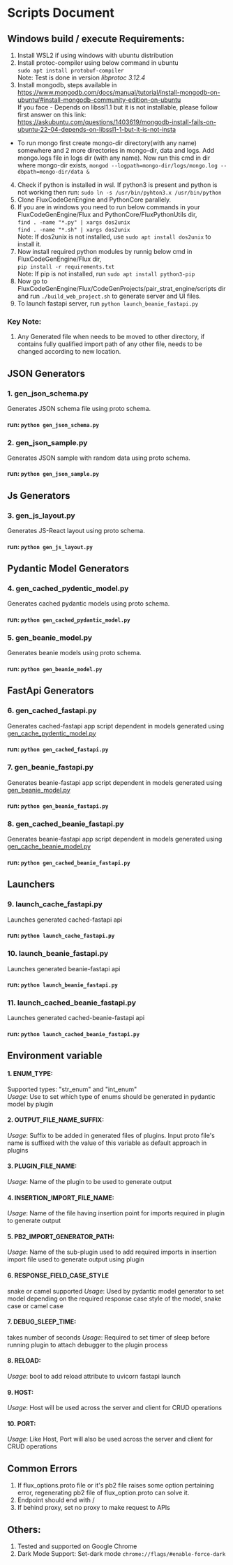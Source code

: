# Scripts Document

## Windows build / execute Requirements:
1. Install WSL2 if using windows with ubuntu distribution
2. Install protoc-compiler using below command in ubuntu<br>
    `sudo apt install protobuf-compiler` <br>
Note: Test is done in version *libprotoc 3.12.4*
3. Install mongodb, steps available in 
https://www.mongodb.com/docs/manual/tutorial/install-mongodb-on-ubuntu/#install-mongodb-community-edition-on-ubuntu <br>
If you face - Depends on libssl1.1 but it is not installable, please follow first answer 
on this link: https://askubuntu.com/questions/1403619/mongodb-install-fails-on-ubuntu-22-04-depends-on-libssl1-1-but-it-is-not-insta <br>
- To run mongo first create mongo-dir directory(with any name) 
somewhere and 2 more directories in mongo-dir, data and logs. 
Add mongo.logs file in logs dir (with any name). Now run this cmd 
in dir where mongo-dir exists, `mongod --logpath=mongo-dir/logs/mongo.log --dbpath=mongo-dir/data &`
4. Check if python is installed in wsl. If python3 is present and python is not working then run:
    `sudo ln -s /usr/bin/pyhton3.x /usr/bin/python`
5. Clone FluxCodeGenEngine and PythonCore parallely.
6. If you are in windows you need to run below commands in your
FluxCodeGenEngine/Flux and PythonCore/FluxPythonUtils dir, <br>
    `find . -name "*.py" | xargs dos2unix` <br>
    `find . -name "*.sh" | xargs dos2unix` <br>
Note: If dos2unix is not installed, use `sudo apt install dos2unix` 
to install it.
7. Now install required python modules by runnig below cmd in 
FluxCodeGenEngine/Flux dir, <br>
    `pip install -r requirements.txt` <br>
Note: If pip is not installed, run `sudo apt install python3-pip`
8. Now go to FluxCodeGenEngine/Flux/CodeGenProjects/pair_strat_engine/scripts
dir and run `./build_web_project.sh` to generate server and UI files.
9. To launch fastapi server, run `python launch_beanie_fastapi.py`

### Key Note: 
1. Any Generated file when needs to be moved to other directory,
if contains fully qualified import path of any other file, needs to 
be changed according to new location.

## JSON Generators
### 1. gen_json_schema.py
Generates JSON schema file using proto schema.
#### run: `python gen_json_schema.py`

### 2. gen_json_sample.py
Generates JSON sample with random data using proto schema.
#### run: `python gen_json_sample.py`

## Js Generators
### 3. gen_js_layout.py
Generates JS-React layout using proto schema.
#### run: `python gen_js_layout.py`

## Pydantic Model Generators
### 4. gen_cached_pydentic_model.py
Generates cached pydantic models using proto schema.
#### run: `python gen_cached_pydantic_model.py`

### 5. gen_beanie_model.py
Generates beanie models using proto schema.
#### run: `python gen_beanie_model.py`

## FastApi Generators
### 6. gen_cached_fastapi.py
Generates cached-fastapi app script dependent in models 
generated using [gen_cache_pydentic_model.py](#4-gen_cache_pydentic_modelpy)
#### run: `python gen_cached_fastapi.py`

### 7. gen_beanie_fastapi.py
Generates beanie-fastapi app script dependent in models 
generated using [gen_beanie_model.py](#5-gen_beanie_modelpy)
#### run: `python gen_beanie_fastapi.py`

### 8. gen_cached_beanie_fastapi.py
Generates beanie-fastapi app script dependent in models 
generated using [gen_cache_beanie_model.py](#8-gen_cached_beanie_fastapipy)
#### run: `python gen_cached_beanie_fastapi.py`

## Launchers
### 9. launch_cache_fastapi.py
Launches generated cached-fastapi api
#### run: `python launch_cache_fastapi.py`

### 10. launch_beanie_fastapi.py
Launches generated beanie-fastapi api
#### run: `python launch_beanie_fastapi.py`

### 11. launch_cached_beanie_fastapi.py
Launches generated cached-beanie-fastapi api
#### run: `python launch_cached_beanie_fastapi.py`

## Environment variable
#### 1. ENUM_TYPE: 
Supported types: "str_enum" and "int_enum" <br>
*Usage*: Use to set which type of enums should be generated
in pydantic model by plugin

#### 2. OUTPUT_FILE_NAME_SUFFIX:
*Usage*: Suffix to be added in generated files of plugins.
Input proto file's name is suffixed with the value of this
variable as default approach in plugins

#### 3. PLUGIN_FILE_NAME:
*Usage*: Name of the plugin to be used to generate output

#### 4. INSERTION_IMPORT_FILE_NAME:
*Usage*: Name of the file having insertion point for imports
required in plugin to generate output

#### 5. PB2_IMPORT_GENERATOR_PATH:
*Usage*: Name of the sub-plugin used to add required imports 
in insertion import file used to generate output using plugin

#### 6. RESPONSE_FIELD_CASE_STYLE
snake or camel supported
*Usage*: Used by pydantic model generator to set model depending 
on the required response case style of the model, snake case
or camel case

#### 7. DEBUG_SLEEP_TIME:
takes number of seconds
*Usage*: Required to set timer of sleep before running plugin
to attach debugger to the plugin process

#### 8. RELOAD:
*Usage*: bool to add reload attribute to uvicorn fastapi launch

#### 9. HOST: 
*Usage*: Host will be used across the server and client for 
CRUD operations

#### 10. PORT:
*Usage*: Like Host, Port will also be used across the 
server and client for CRUD operations


## Common Errors
1. If flux_options.proto file or it's pb2 file raises some
option pertaining error, regenerating pb2 file of 
flux_option.proto can solve it.
2. Endpoint should end with /
3. If behind proxy, set no proxy to make request to APIs

## Others:
1. Tested and supported on Google Chrome
2. Dark Mode Support: Set-dark mode 
```chrome://flags/#enable-force-dark```
